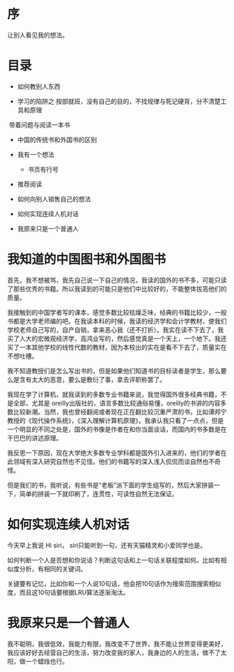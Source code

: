 # 序

让别人看见我的想法。



# 目录

- 如何教别人东西

- 学习的陷阱之 按部就班，没有自己的目的，不找规律与死记硬背，分不清楚工具和原理

​	带着问题与阅读一本书

- 中国的传统书和外国书的区别

- 我有一个想法
  - 书页有行号

- 推荐阅读

- 如何向别人销售自己的想法

- 如何实现连续人机对话
- 我原来只是一个普通人







# 我知道的中国图书和外国图书

首先，我不想被骂，我先自己说一下自己的情况，我读的国外的书不多，可能只读了那些优秀的书籍。所以我读到的可能只是他们中比较好的，不能整体拔高他们的质量。

我接触到的中国学者写的课本，感觉多数比较枯燥乏味，经典的书籍比较少，一般书都是大学老师编的吧。在我读本科的时候，我读的经济学和会计学教材，使我们学校老师自己写的，自产自销，拿来恶心我（还不打折）。我实在读不下去了，我买了人大的宏微观经济学，高鸿业写的，然后感觉真是一个天上，一个地下。我还买了一本其他学校的线性代数的教材，因为本校出的实在是看不下去了，质量实在不想吐槽。

我不知道教授们是怎么写出书的，但是如果他们知道书的目标读者是学生，那么要么是含有太大的恶意，要么是敷衍了事，拿去评职称罢了。

我现在学了计算机，就我读到的多数专业书籍来说，我觉得国外很多经典书籍，不是全部，尤其是 oreilly出版社的，语言多数比较通俗易懂，oreilly的书讲的内容多数比较新潮。当然，我也曾经翻阅或者现在正在翻比较沉重严肃的书，比如谭邦宁教授的《现代操作系统》，《深入理解计算机原理》，我承认我只看了一点点，但是一个明显的不同之处是，国外的书像是作者在和你当面谈话，而国内的书多数是在干巴巴的讲述原理。

我反思一下原因，现在大学绝大多数专业学科都是国外引入进来的，他们的学者在此领域有深入研究自然也不见怪。他们的书籍写的深入浅入侃侃而谈自然也不奇怪。

但是我们的书，我听说，有些书是“老板”派下面的学生组写的，然后大家拼装一下，简单的拼装一下就印刷了，连贯性，可读性自然无法保证。



# 如何实现连续人机对话

今天早上我说 Hi siri， siri只能听到一句，还有天猫精灵和小爱同学也是。

如何判断一个人是否想和你说话？判断这句话和上一句话关联程度如何。比如有相似度分析，有相同的关键词。

关键要有记忆，比如你和一个人说10句话，他会把10句话作为搜索范围搜索相似度，而且这10句话要根据LRU算法逐渐淘汰。



# 我原来只是一个普通人

我不聪明，我很低效，我能力有限，我改变不了世界，我不能让世界变得更美好，我应该好好去经营自己的生活，努力改变我的家人，我身边的人的生活，做不了太阳，做一个蜡烛也行。









